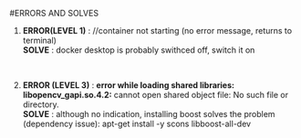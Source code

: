 #ERRORS AND SOLVES

1. **ERROR(LEVEL 1)** : //container not starting (no error message, returns to terminal)
<br>**SOLVE** : docker desktop is probably swithced off, switch it on
<br> 


2. **ERROR (LEVEL 3)** : **error while loading shared libraries: libopencv_gapi.so.4.2:** cannot open shared object file: No such file or directory.
<br> **SOLVE** : although no indication, installing boost solves the problem (dependency issue): apt-get install -y scons libboost-all-dev  


